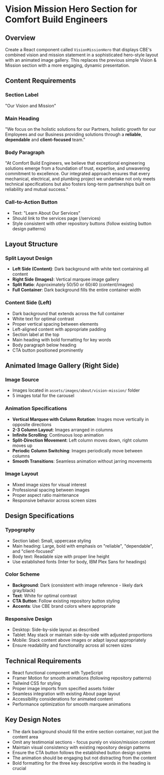 # Vision Mission Hero Section for Comfort Build Engineers

## Overview

Create a React component called `VisionMissionHero` that displays CBE's combined vision and mission statement in a sophisticated hero-style layout with an animated image gallery. This replaces the previous simple Vision & Mission section with a more engaging, dynamic presentation.

## Content Requirements

### Section Label

"Our Vision and Mission"

### Main Heading

"We focus on the holistic solutions for our Partners, holistic growth for our Employees and our Business providing solutions through a **reliable**, **dependable** and **client-focused** team."

### Body Paragraph

"At Comfort Build Engineers, we believe that exceptional engineering solutions emerge from a foundation of trust, expertise, and unwavering commitment to excellence. Our integrated approach ensures that every mechanical, electrical, and plumbing project we undertake not only meets technical specifications but also fosters long-term partnerships built on reliability and mutual success."

### Call-to-Action Button

- Text: "Learn About Our Services"
- Should link to the services page (/services)
- Style consistent with other repository buttons (follow existing button design patterns)

## Layout Structure

### Split Layout Design

- **Left Side (Content)**: Dark background with white text containing all content
- **Right Side (Images)**: Vertical marquee image gallery
- **Split Ratio**: Approximately 50/50 or 60/40 (content/images)
- **Full Container**: Dark background fills the entire container width

### Content Side (Left)

- Dark background that extends across the full container
- White text for optimal contrast
- Proper vertical spacing between elements
- Left-aligned content with appropriate padding
- Section label at the top
- Main heading with bold formatting for key words
- Body paragraph below heading
- CTA button positioned prominently

## Animated Image Gallery (Right Side)

### Image Source

- Images located in `assets/images/about/vision-mission/` folder
- 5 images total for the carousel

### Animation Specifications

- **Vertical Marquee with Column Rotation**: Images move vertically in opposite directions
- **2-3 Column Layout**: Images arranged in columns
- **Infinite Scrolling**: Continuous loop animation
- **Split-Direction Movement**: Left column moves down, right column moves up
- **Periodic Column Switching**: Images periodically move between columns
- **Smooth Transitions**: Seamless animation without jarring movements

### Image Layout

- Mixed image sizes for visual interest
- Professional spacing between images
- Proper aspect ratio maintenance
- Responsive behavior across screen sizes

## Design Specifications

### Typography

- Section label: Small, uppercase styling
- Main heading: Large, bold with emphasis on "reliable", "dependable", and "client-focused"
- Body text: Readable size with proper line height
- Use established fonts (Inter for body, IBM Plex Sans for headings)

### Color Scheme

- **Background**: Dark (consistent with image reference - likely dark gray/black)
- **Text**: White for optimal contrast
- **CTA Button**: Follow existing repository button styling
- **Accents**: Use CBE brand colors where appropriate

### Responsive Design

- Desktop: Side-by-side layout as described
- Tablet: May stack or maintain side-by-side with adjusted proportions
- Mobile: Stack content above images or adapt layout appropriately
- Ensure readability and functionality across all screen sizes

## Technical Requirements

- React functional component with TypeScript
- Framer Motion for smooth animations (following repository patterns)
- Tailwind CSS for styling
- Proper image imports from specified assets folder
- Seamless integration with existing About page layout
- Accessibility considerations for animated content
- Performance optimization for smooth marquee animations

## Key Design Notes

- The dark background should fill the entire section container, not just the content area
- Omit any testimonial sections - focus purely on vision/mission content
- Maintain visual consistency with existing repository design patterns
- Ensure the CTA button follows the established button design system
- The animation should be engaging but not distracting from the content
- Bold formatting for the three key descriptive words in the heading is crucial
